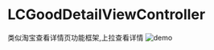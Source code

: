 # LCGoodDetailViewController
类似淘宝查看详情页功能框架,上拉查看详情
![demo](https://github.com/Rochang/LCGoodDetailViewController/blob/master/demo.gif)
